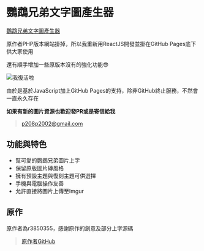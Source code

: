 # 鸚鵡兄弟文字圖產生器
[鸚鵡兄弟文字圖產生器](https://p208p2002.github.io/yinwubrother-textmaker-react/)

原作者PHP版本網站掛掉，所以我重新用ReactJS開發並掛在GitHub Pages底下供大家使用

還有順手增加一些原版本沒有的強化功能😎

![我復活啦](https://i.imgur.com/o5qrzxH.png)

由於是基於JavaScript加上GitHub Pages的支持，除非GitHub終止服務，不然會一直永久存在

**如果有新的圖片資源也歡迎發PR或是寄信給我**
> p208p2002@gmail.com

## 功能與特色
- 幫可愛的鸚鵡兄弟圖片上字
- 保留原版圖片磚風格
- 擁有預設主題與復刻主題可供選擇
- 手機與電腦操作友善
- 允許直接將圖片上傳至Imgur

## 原作
原作者為r3850355，感謝原作的創意及部分上字源碼
> [原作者GitHub](https://github.com/r3850355/yinwubrother-textmaker)


